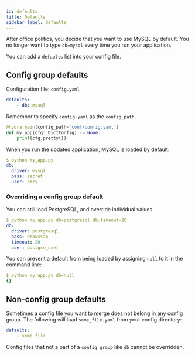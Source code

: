 ```yaml
---
id: defaults
title: Defaults
sidebar_label: Defaults
---
```


After office politics, you decide that you want to use MySQL by default.
You no longer want to type `db=mysql` every time you run your application.

You can add a `defaults` list into your config file.

## Config group defaults

Configuration file: `config.yaml`
```yaml
defaults:
    - db: mysql
```

Remember to specify `config.yaml` as the `config_path`.
```python
@hydra.main(config_path='conf/config.yaml')
def my_app(cfg: DictConfig) -> None:
    print(cfg.pretty())
```

When you run the updated application, MySQL is loaded by default.
```yaml
$ python my_app.py
db:
  driver: mysql
  pass: secret
  user: omry
```

### Overriding a config group default

You can still load PostgreSQL, and override individual values.
```yaml
$ python my_app.py db=postgresql db.timeout=20
db:
  driver: postgresql
  pass: drowssap
  timeout: 20
  user: postgre_user
```

You can prevent a default from being loaded by assigning `null` to it in the command line:
```yaml
$ python my_app.py db=null
{}
```

## Non-config group defaults 
Sometimes a config file you want to merge does not belong in any config group.
The following will load `some_file.yaml` from your config directory:
```yaml
defaults:
    - some_file
```
Config files that not a part of a `config group` like `db` cannot be overridden.
